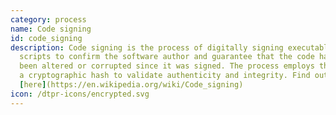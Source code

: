 ```yaml
---
category: process
name: Code signing
id: code_signing
description: Code signing is the process of digitally signing executables and
  scripts to confirm the software author and guarantee that the code has not
  been altered or corrupted since it was signed. The process employs the use of
  a cryptographic hash to validate authenticity and integrity. Find out more
  [here](https://en.wikipedia.org/wiki/Code_signing)
icon: /dtpr-icons/encrypted.svg
---
```

